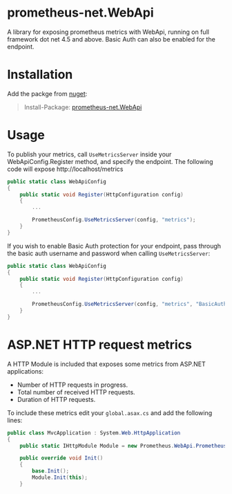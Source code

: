 # prometheus-net.WebApi
A library for exposing prometheus metrics with WebApi, running on full framework dot net 4.5 and above. Basic Auth can also be enabled for the endpoint.

# Installation

Add the packge from [nuget](https://www.nuget.org/packages/prometheus-net.WebApi):
>Install-Package: [prometheus-net.WebApi](https://www.nuget.org/packages/prometheus-net.WebApi)

# Usage

To publish your metrics, call `UseMetricsServer` inside your WebApiConfig.Register method, and specify the endpoint. The following code will expose http://localhost/metrics  

```csharp
public static class WebApiConfig
{
    public static void Register(HttpConfiguration config)
    {
        ...

        PrometheusConfig.UseMetricsServer(config, "metrics");
    }
}
```

If you wish to enable Basic Auth protection for your endpoint, pass through the basic auth username and password when calling `UseMetricsServer`:
```csharp
public static class WebApiConfig
{
    public static void Register(HttpConfiguration config)
    {
        ...

        PrometheusConfig.UseMetricsServer(config, "metrics", "BasicAuthUsername", "BasicAuthPassword");
    }
}
```

# ASP.NET HTTP request metrics

A HTTP Module is included that exposes some metrics from ASP.NET applications:

* Number of HTTP requests in progress.
* Total number of received HTTP requests.
* Duration of HTTP requests.

To include these metrics edit your `global.asax.cs` and add the following lines:
```csharp
public class MvcApplication : System.Web.HttpApplication
{
    public static IHttpModule Module = new Prometheus.WebApi.PrometheusHttpRequestModule();

    public override void Init()
    {
        base.Init();
        Module.Init(this);
    }

